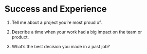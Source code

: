 # Success and Experience

1. Tell me about a project you’re most proud of.

2. Describe a time when your work had a big impact on the team or product.

3. What’s the best decision you made in a past job?